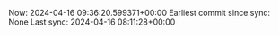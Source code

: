 Now: 2024-04-16 09:36:20.599371+00:00 Earliest commit since sync: None Last sync: 2024-04-16 08:11:28+00:00
